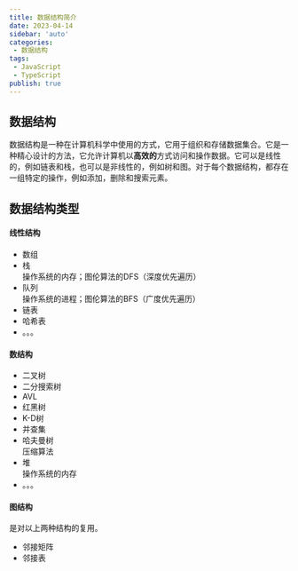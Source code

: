 ```yaml
---
title: 数据结构简介
date: 2023-04-14
sidebar: 'auto'
categories:
 - 数据结构
tags:
 - JavaScript
 - TypeScript
publish: true
---
```

## 数据结构
数据结构是一种在计算机科学中使用的方式，它用于组织和存储数据集合。它是一种精心设计的方法，它允许计算机以**高效的**方式访问和操作数据。它可以是线性的，例如链表和栈，也可以是非线性的，例如树和图。对于每个数据结构，都存在一组特定的操作，例如添加，删除和搜索元素。
## 数据结构类型
#### 线性结构
+ 数组
+ 栈<br>
操作系统的内存；图伦算法的DFS（深度优先遍历）
+ 队列<br>
操作系统的进程；图伦算法的BFS（广度优先遍历）
+ 链表
+ 哈希表
+ 。。。
#### 数结构
+ 二叉树
+ 二分搜索树
+ AVL
+ 红黑树
+ K-D树
+ 并查集
+ 哈夫曼树<br>
压缩算法
+ 堆<br>
操作系统的内存
+ 。。。
#### 图结构
是对以上两种结构的复用。
+ 邻接矩阵
+ 邻接表